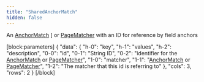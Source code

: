 ```yaml
---
title: "SharedAnchorMatch"
hidden: false
---
```

An [AnchorMatch](ref:anchormatch) ] or [PageMatcher](ref:pagematcher) with an ID for reference by field anchors

[block:parameters]
{
  "data": {
    "h-0": "key",
    "h-1": "values",
    "h-2": "description",
    "0-0": "id",
    "0-1": "String ID",
    "0-2": "identifier for the [AnchorMatch](ref:anchormatch) or [PageMatcher](ref:pagematcher)",
    "1-0": "matcher",
    "1-1": "[AnchorMatch](ref:anchormatch) or [PageMatcher](ref:pagematcher)",
    "1-2": "The matcher that this id is referring to"
  },
  "cols": 3,
  "rows": 2
}
[/block]